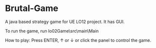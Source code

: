 # Brutal-Game
A java based strategy game for UE LO12 project. It has GUI.

To run the game, run lo02Game\src\main\Main

How to play:
Press ENTER, ↑ or ↓ or click the panel to control the game. 
